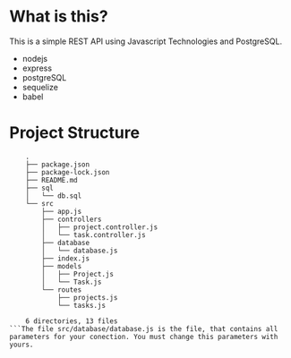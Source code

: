 # What is this?
This is a simple REST API using Javascript Technologies and PostgreSQL.
- nodejs
- express
- postgreSQL
- sequelize
- babel 

# Project Structure
```
    .
    ├── package.json
    ├── package-lock.json
    ├── README.md
    ├── sql
    │   └── db.sql
    └── src
        ├── app.js
        ├── controllers
        │   ├── project.controller.js
        │   └── task.controller.js
        ├── database
        │   └── database.js
        ├── index.js
        ├── models
        │   ├── Project.js
        │   └── Task.js
        └── routes
            ├── projects.js
            └── tasks.js

    6 directories, 13 files
```The file src/database/database.js is the file, that contains all parameters for your conection. You must change this parameters with yours. 